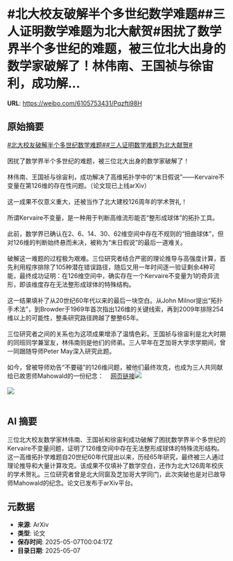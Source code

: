 # #北大校友破解半个多世纪数学难题##三人证明数学难题为北大献贺#困扰了数学界半个多世纪的难题，被三位北大出身的数学家破解了！林伟南、王国祯与徐宙利，成功解...

**URL**: https://weibo.com/6105753431/Pqzfti98H

## 原始摘要

<a href="https://m.weibo.cn/search?containerid=231522type%3D1%26t%3D10%26q%3D%23%E5%8C%97%E5%A4%A7%E6%A0%A1%E5%8F%8B%E7%A0%B4%E8%A7%A3%E5%8D%8A%E4%B8%AA%E5%A4%9A%E4%B8%96%E7%BA%AA%E6%95%B0%E5%AD%A6%E9%9A%BE%E9%A2%98%23&amp;extparam=%23%E5%8C%97%E5%A4%A7%E6%A0%A1%E5%8F%8B%E7%A0%B4%E8%A7%A3%E5%8D%8A%E4%B8%AA%E5%A4%9A%E4%B8%96%E7%BA%AA%E6%95%B0%E5%AD%A6%E9%9A%BE%E9%A2%98%23" data-hide=""><span class="surl-text">#北大校友破解半个多世纪数学难题#</span></a><a href="https://m.weibo.cn/search?containerid=231522type%3D1%26t%3D10%26q%3D%23%E4%B8%89%E4%BA%BA%E8%AF%81%E6%98%8E%E6%95%B0%E5%AD%A6%E9%9A%BE%E9%A2%98%E4%B8%BA%E5%8C%97%E5%A4%A7%E7%8C%AE%E8%B4%BA%23&amp;extparam=%23%E4%B8%89%E4%BA%BA%E8%AF%81%E6%98%8E%E6%95%B0%E5%AD%A6%E9%9A%BE%E9%A2%98%E4%B8%BA%E5%8C%97%E5%A4%A7%E7%8C%AE%E8%B4%BA%23" data-hide=""><span class="surl-text">#三人证明数学难题为北大献贺#</span></a><br><br>困扰了数学界半个多世纪的难题，被三位北大出身的数学家破解了！<br><br>林伟南、王国祯与徐宙利，成功解决了高维拓扑学中的“末日假说”——Kervaire不变量在第126维的存在性问题。（论文现已上线arXiv）<br><br>这一成果不仅意义重大，还被当作了北大建校126周年的学术贺礼！<br><br>所谓Kervaire不变量，是一种用于判断高维流形能否“整形成球体”的拓扑工具。<br><br>此前，数学界已确认在2、6、14、30、62维空间中存在不规则的“扭曲球体”，但对126维的判断始终悬而未决，被称为“末日假说”的最后一道难关。<br><br>破解这一难题的过程极为艰难。三位研究者结合严密的理论推导与高强度计算，首先利用程序排除了105种潜在错误路径，随后又用一年时间逐一验证剩余4种可能，最终成功证明：在126维空间中，确实存在一个Kervaire不变量为1的奇异流形，即该维度存在无法整形成球体的特殊结构。<br><br>这一结果填补了从20世纪60年代以来的最后一块空白。从John Milnor提出“拓扑手术法”，到Browder于1969年首次指出126维的关键线索，再到2009年排除254维以上的可能性，整条研究路径跨越了整整65年。<br><br>三位研究者之间的关系也为这项成果增添了温情色彩。王国祯与徐宙利是北大时期的同班同学兼室友，林伟南则是他们的师弟。三人早年在芝加哥大学求学期间，曾一同跟随导师Peter May深入研究此题。<br><br>如今，曾被导师劝告“不要碰”的126维问题，被他们最终攻克，也成为三人共同献给已故恩师Mahowald的一份纪念：<a href="https://weibo.cn/sinaurl?u=https%3A%2F%2Fmp.weixin.qq.com%2Fs%2F_3xUh74-dVNmp7tGFubflA" data-hide=""><span class="url-icon"><img style="width: 1rem;height: 1rem" src="https://h5.sinaimg.cn/upload/2015/09/25/3/timeline_card_small_web_default.png" referrerpolicy="no-referrer"></span><span class="surl-text">网页链接</span></a><img style="" src="https://tvax1.sinaimg.cn/large/006Fd7o3gy1i15s8yn2joj30zk0c0wm2.jpg" referrerpolicy="no-referrer"><br><br><img style="" src="https://tvax1.sinaimg.cn/large/006Fd7o3gy1i15s90b2aej30rs0fk4ew.jpg" referrerpolicy="no-referrer"><br><br>

## AI 摘要

三位北大校友数学家林伟南、王国祯和徐宙利成功破解了困扰数学界半个多世纪的Kervaire不变量问题，证明了126维空间中存在无法整形成球体的特殊流形结构。这一高维拓扑学难题自20世纪60年代提出以来，历经65年研究，最终被三人通过理论推导和大量计算攻克。该成果不仅填补了数学空白，还作为北大126周年校庆的学术贺礼。三位研究者曾是北大同窗及芝加哥大学同门，此次突破也是对已故导师Mahowald的纪念。论文已发布于arXiv平台。

## 元数据

- **来源**: ArXiv
- **类型**: 论文
- **保存时间**: 2025-05-07T00:04:17Z
- **目录日期**: 2025-05-07
